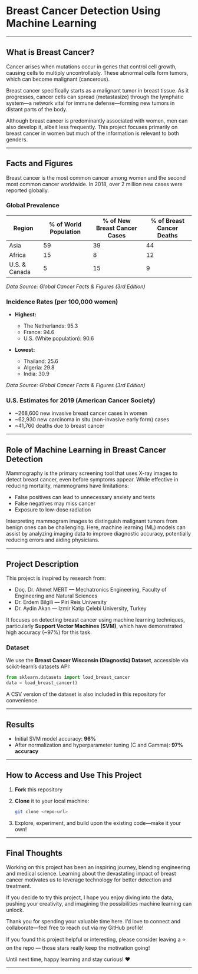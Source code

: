 
# Breast Cancer Detection Using Machine Learning

---

## What is Breast Cancer?

Cancer arises when mutations occur in genes that control cell growth, causing cells to multiply uncontrollably. These abnormal cells form tumors, which can become malignant (cancerous).

Breast cancer specifically starts as a malignant tumor in breast tissue. As it progresses, cancer cells can spread (metastasize) through the lymphatic system—a network vital for immune defense—forming new tumors in distant parts of the body.

Although breast cancer is predominantly associated with women, men can also develop it, albeit less frequently. This project focuses primarily on breast cancer in women but much of the information is relevant to both genders.

---

## Facts and Figures

Breast cancer is the most common cancer among women and the second most common cancer worldwide. In 2018, over 2 million new cases were reported globally.

### Global Prevalence

| Region        | % of World Population | % of New Breast Cancer Cases | % of Breast Cancer Deaths |
| ------------- | --------------------- | ---------------------------- | ------------------------- |
| Asia          | 59                    | 39                           | 44                        |
| Africa        | 15                    | 8                            | 12                        |
| U.S. & Canada | 5                     | 15                           | 9                         |

*Data Source: Global Cancer Facts & Figures (3rd Edition)*

### Incidence Rates (per 100,000 women)

* **Highest:**

  * The Netherlands: 95.3
  * France: 94.6
  * U.S. (White population): 90.6

* **Lowest:**

  * Thailand: 25.6
  * Algeria: 29.8
  * India: 30.9

*Data Source: Global Cancer Facts & Figures (3rd Edition)*

### U.S. Estimates for 2019 (American Cancer Society)

* \~268,600 new invasive breast cancer cases in women
* \~62,930 new carcinoma in situ (non-invasive early form) cases
* \~41,760 deaths due to breast cancer

---

## Role of Machine Learning in Breast Cancer Detection

Mammography is the primary screening tool that uses X-ray images to detect breast cancer, even before symptoms appear. While effective in reducing mortality, mammograms have limitations:

* False positives can lead to unnecessary anxiety and tests
* False negatives may miss cancer
* Exposure to low-dose radiation

Interpreting mammogram images to distinguish malignant tumors from benign ones can be challenging. Here, machine learning (ML) models can assist by analyzing imaging data to improve diagnostic accuracy, potentially reducing errors and aiding physicians.

---

## Project Description

This project is inspired by research from:

* Doç. Dr. Ahmet MERT — Mechatronics Engineering, Faculty of Engineering and Natural Sciences
* Dr. Erdem Bilgili — Piri Reis University
* Dr. Aydin Akan — Izmir Katip Çelebi University, Turkey

It focuses on detecting breast cancer using machine learning techniques, particularly **Support Vector Machines (SVM)**, which have demonstrated high accuracy (\~97%) for this task.

### Dataset

We use the **Breast Cancer Wisconsin (Diagnostic) Dataset**, accessible via scikit-learn’s datasets API:

```python
from sklearn.datasets import load_breast_cancer
data = load_breast_cancer()
```

A CSV version of the dataset is also included in this repository for convenience.

---

## Results

* Initial SVM model accuracy: **96%**
* After normalization and hyperparameter tuning (C and Gamma): **97% accuracy**

---

## How to Access and Use This Project

1. **Fork** this repository
2. **Clone** it to your local machine:

   ```bash
   git clone <repo-url>
   ```
3. Explore, experiment, and build upon the existing code—make it your own!

---

## Final Thoughts

Working on this project has been an inspiring journey, blending engineering and medical science. Learning about the devastating impact of breast cancer motivates us to leverage technology for better detection and treatment.

If you decide to try this project, I hope you enjoy diving into the data, pushing your creativity, and imagining the possibilities machine learning can unlock.

Thank you for spending your valuable time here. I’d love to connect and collaborate—feel free to reach out via my GitHub profile!

If you found this project helpful or interesting, please consider leaving a ⭐️ on the repo — those stars really keep the motivation going!

Until next time, happy learning and stay curious! ❤️

---


